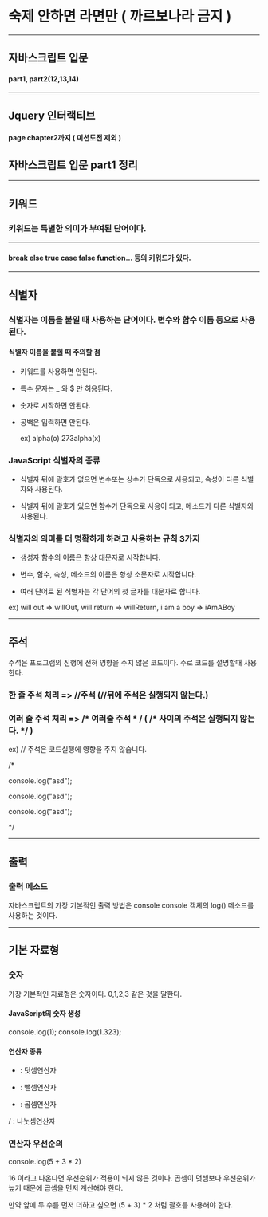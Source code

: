# 숙제 안하면 라면만 ( 까르보나라 금지 )
<hr/> 

## 자바스크립트 입문   
#### part1, part2(12,13,14)   

<hr/>

## Jquery 인터랙티브       
#### page chapter2까지 ( 미션도전 제외 )    


## 자바스크립트 입문 part1 정리  
<hr/>

## 키워드   

### 키워드는 특별한 의미가 부여된 단어이다.    

<hr />

#### break else true case false function... 등의 키워드가 있다.

<hr />

## 식별자

### 식별자는 이름을 붙일 때 사용하는 단어이다. 변수와 함수 이름 등으로 사용된다.

#### 식별자 이름을 붙힐 때 주의할 점

- 키워드를 사용하면 안된다.
- 특수 문자는 _ 와 $ 만 허용된다.
- 숫자로 시작하면 안된다.
- 공백은 입력하면 안된다.
  
  ex) alpha(o) 273alpha(x)
### JavaScript 식별자의 종류

- 식별자 뒤에 괄호가 없으면 변수또는 상수가 단독으로 사용되고, 속성이 다른 식별자와 사용된다.

- 식별자 뒤에 괄호가 있으면  함수가 단독으로 사용이 되고, 메소드가 다른 식별자와 사용된다.

### 식별자의 의미를 더 명확하게 하려고 사용하는 규칙 3가지

- 생성자 함수의 이름은 항상 대문자로 시작합니다.

- 변수, 함수, 속성, 메소드의 이름은 항상 소문자로 시작합니다.

- 여러 단어로 된 식별자는 각 단어의 첫 글자를 대문자로 합니다.

ex) will out => willOut, will return => willReturn, i am a boy => iAmABoy

<hr />

## 주석

주석은 프로그램의 진행에 전혀 영향을 주지 않은 코드이다. 주로 코드를 설명할때 사용한다.

### 한 줄 주석 처리 => //주석 (//뒤에 주석은 실행되지 않는다.)

### 여러 줄 주석 처리 => /* 여러줄 주석 * / ( /* 사이의 주석은 실행되지 않는다. */ )

ex) // 주석은 코드실행에 영향을 주지 않습니다.

   /* 
   
   console.log("asd");
   
   console.log("asd");
   
   console.log("asd");
   
   */
   
<hr />


## 출력

### 출력 메소드

자바스크립트의 가장 기본적인 출력 방법은 console  console 객체의 log() 메소드를 사용하는 것이다.

<hr />

## 기본 자료형

### 숫자

가장 기본적인 자료형은 숫자이다. 0,1,2,3 같은 것을 말한다.

#### JavaScript의 숫자 생성

console.log(1);
console.log(1.323);

#### 연산자 종류

+ : 덧셈연산자

- : 뺄셈연산자

* : 곱셈연산자

/ : 나눗셈연산자

### 연산자 우선순의

console.log(5 + 3 * 2)
 
 16 이라고 나온다면 우선순위가 적용이 되지 않은 것이다. 곱셈이 덧셈보다 우선순위가 높기 때문에 곱셈을 먼저 계산해야 한다.
 
 만약 앞에 두 수를 먼저 더하고 싶으면 (5 + 3) * 2 처럼 괄호를 사용해야 한다.

